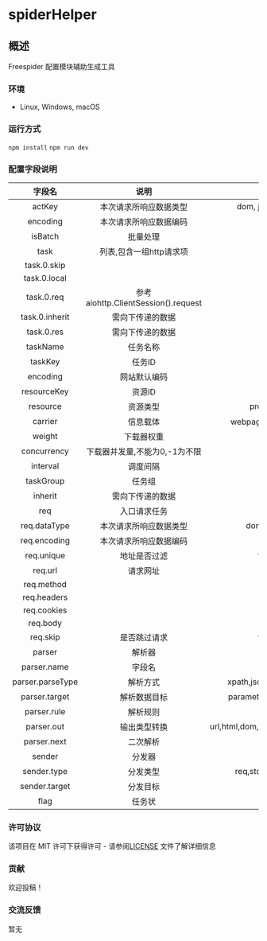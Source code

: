 # spiderHelper

## 概述

Freespider 配置模块辅助生成工具

### 环境

- Linux, Windows, macOS

### 运行方式

`npm install`
`npm run dev`

### 配置字段说明
| 字段名 | 说明 | 选项 |默认值|
| :----: | :----: | :----: | :----: |
| actKey | 本次请求所响应数据类型 | dom, json, josnp, text ||
| encoding | 本次请求所响应数据编码 |  ||
| isBatch | 批量处理 |  ||
| task | 列表,包含一组http请求项 |  ||
| task.0.skip |  |  | |
| task.0.local|  |  | |
| task.0.req| 参考aiohttp.ClientSession().request |  | |
| task.0.inherit| 需向下传递的数据 |  | |
| task.0.res| 需向下传递的数据 |  | |
taskName | 任务名称| | |
taskKey | 任务ID| | |
encoding | 网站默认编码| | UTF-8|
resourceKey | 资源ID| | |
resource | 资源类型| proxy, session| |
carrier | 信息载体| webpage，app，wechat| webpage|
weight | 下载器权重| | 1000|
concurrency | 下载器并发量,不能为0,-1为不限| | -1|
interval | 调度间隔| | |
taskGroup | 任务组| | |
inherit | 需向下传递的数据| | |
req | 入口请求任务| | |
req.dataType | 本次请求所响应数据类型| dom, json, josnp| dom|
req.encoding | 本次请求所响应数据编码| | UTF-8|
req.unique | 地址是否过滤| true, false| false|
req.url | 请求网址| | |
req.method | | get, post| get|
req.headers | | | |
req.cookies | | | |
req.body | | | |
req.skip | 是否跳过请求| true, false| false|
parser | 解析器| | |
parser.name | 字段名| | |
parser.parseType | 解析方式| xpath,json,re,str,value,any| any|
parser.target | 解析数据目标| parameter,res,inherit,prev| parameter|
parser.rule | 解析规则| | |
parser.out | 输出类型转换| url,html,dom,range,datetime,list,any| any|
parser.next | 二次解析| | |
sender | 分发器| | |
sender.type | 分发类型| req,store,store-article| |
sender.target | 分发目标| | |
flag | 任务状| 0: 正| |

### 许可协议
该项目在 MIT 许可下获得许可 - 请参阅[LICENSE](https://github.com/autospider/spiderHelper/blob/main/LICENSE) 文件了解详细信息

### 贡献
欢迎投稿！
### 交流反馈
暂无

